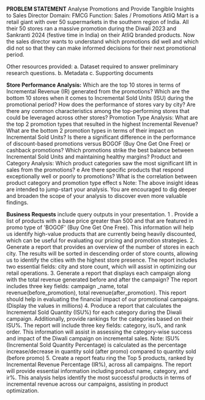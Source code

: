 **PROBLEM STATEMENT**
Analyse Promotions and Provide Tangible Insights to Sales Director
Domain: FMCG	Function: Sales / Promotions
AtliQ Mart is a retail giant with over 50 supermarkets in the southern region of India. 
All their 50 stores ran a massive promotion during the Diwali 2023 and Sankranti 2024 (festive time in India) on their AtliQ branded products. 
Now the sales director wants to understand which promotions did well and which did not so that they can make informed decisions for their next promotional period.

Other resources provided:
a.	Dataset required to answer preliminary research questions.
b.	Metadata
c.	Supporting documents


**Store Performance Analysis:**
 	Which are the top 10 stores in terms of Incremental Revenue (IR) generated from the promotions?
 	Which are the bottom 10 stores when it comes to Incremental Sold Units (ISU) during the promotional period?
 	How does the performance of stores vary by city? Are there any common characteristics among the top-performing stores that could be leveraged across other stores?
Promotion Type Analysis:
 	What are the top 2 promotion types that resulted in the highest Incremental Revenue?
 	What are the bottom 2 promotion types in terms of their impact on Incremental Sold Units?
 	Is there a significant difference in the performance of discount-based promotions versus BOGOF (Buy One Get One Free) or cashback promotions?
 	Which promotions strike the best balance between Incremental Sold Units and maintaining healthy margins?
Product and Category Analysis:
 	Which product categories saw the most significant lift in sales from the promotions? e Are there specific products that respond exceptionally well or poorly to promotions?   What is the correlation between product category and promotion type effect 	s 
Note: The above insight ideas are intended to jump-start your analysis. You are encouraged to dig deeper and broaden the scope of your analysis to discover even more valuable findings.


**Business Requests**
include query outputs in your presentation.
1 . Provide a list of products with a base price greater than 500 and that are featured in promo type of 'BOGOF' (Buy One Get One Free). This information will help us identify high-value products that are currently being heavily discounted, which can be useful for evaluating our pricing and promotion strategies.
2.	Generate a report that provides an overview of the number of stores in each city. The results will be sorted in descending order of store counts, allowing us to identify the cities with the highest store presence. The report includes two essential fields: city and store count, which will assist in optimizing our retail operations.
3.	Generate a report that displays each campaign along with the total revenue generated before and after the campaign? The report includes three key fields: campaign _name, total revenue(before_promotion), total revenue(after_promotion). This report should help in evaluating the financial impact of our promotional campaigns. (Display the values in millions)
4.	Produce a report that calculates the Incremental Sold Quantity (ISU%) for each category during the Diwali campaign. Additionally, provide rankings for the categories based on their ISU%. The report will include three key fields: category, isu%, and rank order. This information will assist in assessing the category-wise success and impact of the Diwali campaign on incremental sales.
Note: ISU% (Incremental Sold Quantity Percentage) is calculated as the percentage increase/decrease in quantity sold (after promo) compared to quantity sold (before promo)
5.	Create a report featu ring the Top 5 products, ranked by Incremental Revenue Percentage (IR%), across all campaigns. The report will provide essential information including product name, category, and ir%. This analysis helps identify the most successful products in terms of incremental revenue across our campaigns, assisting in product optimization.

